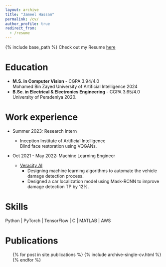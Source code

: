 ```yaml
---
layout: archive
title: "Jameel Hassan"
permalink: /cv/
author_profile: true
redirect_from:
  - /resume
---
```


{% include base_path %}
Check out my Resume [here](https://github.com/jameelhassan/jameelhassan.github.io/blob/master/files/JameelHassan.pdf)

Education
======
* **M.S. in Computer Vision** - CGPA 3.94/4.0 <br>
  Mohamed Bin Zayed University of Artificial Intelligence 2024
* **B.Sc. in Electrical & Electronics Engineering** - CGPA 3.65/4.0 <br>
  University of Peradeniya 2020.

Work experience
======
* Summer 2023: Research Intern
  * Inception Institute of Artificial Intelligence <br>
    Blind face restoration using VQGANs.

* Oct 2021 - May 2022: Machine Learning Engineer
  * [Veracity AI](https://veracityai.com/en/)
      * Designing machine learning algorithms to automate the vehicle damage detection process.
      * Designed a car localization model using Mask-RCNN to improve damage detection TP by 12%.
  
Skills
======
Python | PyTorch | TensorFlow | C | MATLAB | AWS

Publications
======
  <ul>{% for post in site.publications %}
    {% include archive-single-cv.html %}
  {% endfor %}</ul>
  
